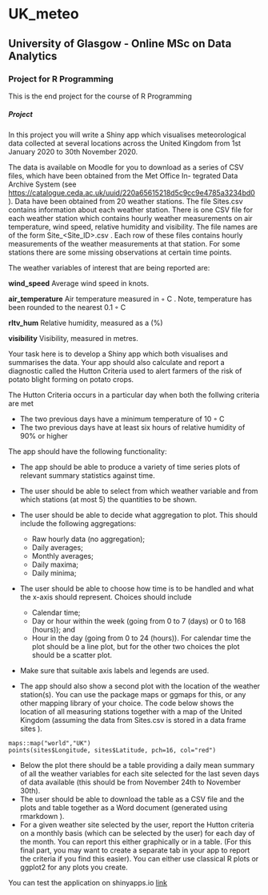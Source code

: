 # UK_meteo

## University of Glasgow - Online MSc on Data Analytics
### Project for R Programming
This is the end project for the course of R Programming

##### Project 

In this project you will write a Shiny app which visualises meteorological data collected at several locations across the United
Kingdom from 1st January 2020 to 30th November 2020.

The data is available on Moodle for you to download as a series of CSV files, which have been obtained from the Met Office In-
tegrated Data Archive System (see https://catalogue.ceda.ac.uk/uuid/220a65615218d5c9cc9e4785a3234bd0 ).
Data have been obtained from 20 weather stations. The file Sites.csv contains information about each weather station.
There is one CSV file for each weather station which contains hourly weather measurements on air temperature, wind speed,
relative humidity and visibility. The file names are of the form Site_<Site_ID>.csv . Each row of these files contains
hourly measurements of the weather measurements at that station. For some stations there are some missing observations
at certain time points.

The weather variables of interest that are being reported are:

**wind_speed** Average wind speed in knots.

**air_temperature** Air temperature measured in ◦ C . Note, temperature has been rounded to the nearest 0.1 ◦ C

**rltv_hum** Relative humidity, measured as a (%)

**visibility** Visibility, measured in metres.

Your task here is to develop a Shiny app which both visualises and summarises the data. Your app should also calculate and
report a diagnostic called the Hutton Criteria used to alert farmers of the risk of potato blight forming on potato crops.

The Hutton Criteria occurs in a particular day when both the follwing criteria are met

* The two previous days have a minimum temperature of 10 ◦ C
* The two previous days have at least six hours of relative humidity of 90% or higher

The app should have the following functionality:
* The app should be able to produce a variety of time series plots of relevant summary statistics against time.
* The user should be able to select from which weather variable and from which stations (at most 5) the quantities to be
shown.
* The user should be able to decide what aggregation to plot. This should include the following aggregations:
  - Raw hourly data (no aggregation);
  - Daily averages;
  - Monthly averages;
  - Daily maxima;
  - Daily minima;
* The user should be able to choose how time is to be handled and what the x-axis should represent. Choices should
include
  - Calendar time;
  - Day or hour within the week (going from 0 to 7 (days) or 0 to 168 (hours)); and
  - Hour in the day (going from 0 to 24 (hours)).
For calendar time the plot should be a line plot, but for the other two choices the plot should be a scatter plot.

* Make sure that suitable axis labels and legends are used.

* The app should also show a second plot with the location of the weather station(s). You can use the package maps
or ggmaps for this, or any other mapping library of your choice. The code below shows the location of all measuring
stations together with a map of the United Kingdom (assuming the data from Sites.csv is stored in a data frame
sites ).
```
maps::map("world","UK")
points(sites$Longitude, sites$Latitude, pch=16, col="red")
```
* Below the plot there should be a table providing a daily mean summary of all the weather variables for each site selected
for the last seven days of data available (this should be from November 24th to November 30th).
* The user should be able to download the table as a CSV file and the plots and table together as a Word document
(generated using rmarkdown ).
* For a given weather site selected by the user, report the Hutton criteria on a monthly basis (which can be selected by
the user) for each day of the month. You can report this either graphically or in a table. (For this final part, you may
want to create a separate tab in your app to report the criteria if you find this easier).
You can either use classical R plots or ggplot2 for any plots you create.


You can test the application on shinyapps.io
[link](https://gpeddev.shinyapps.io/project_meteo/)

